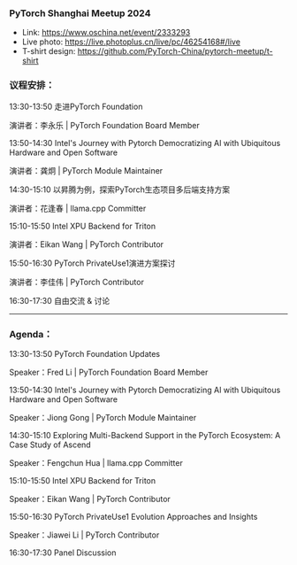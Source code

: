 ### PyTorch Shanghai Meetup 2024

- Link: https://www.oschina.net/event/2333293
- Live photo: https://live.photoplus.cn/live/pc/46254168#/live
- T-shirt design: https://github.com/PyTorch-China/pytorch-meetup/t-shirt


### 议程安排：

13:30-13:50   走进PyTorch Foundation

演讲者：李永乐 | PyTorch Foundation Board Member

13:50-14:30 Intel's Journey with Pytorch Democratizing AI with Ubiquitous Hardware and Open Software

演讲者：龚炯 | PyTorch Module Maintainer

14:30-15:10    以昇腾为例，探索PyTorch生态项目多后端支持方案

演讲者：花逢春 | llama.cpp Committer

15:10-15:50 Intel XPU Backend for Triton

演讲者：Eikan Wang | PyTorch Contributor

15:50-16:30    PyTorch PrivateUse1演进方案探讨

演讲者：李佳伟 | PyTorch Contributor

16:30-17:30 自由交流 & 讨论

-----------------------------------------------------------------------

### Agenda：

13:30-13:50   PyTorch Foundation Updates

Speaker：Fred Li | PyTorch Foundation Board Member

13:50-14:30 Intel's Journey with Pytorch Democratizing AI with Ubiquitous Hardware and Open Software

Speaker：Jiong Gong | PyTorch Module Maintainer

14:30-15:10    Exploring Multi-Backend Support in the PyTorch Ecosystem: A Case Study of Ascend

Speaker：Fengchun Hua | llama.cpp Committer

15:10-15:50 Intel XPU Backend for Triton

Speaker：Eikan Wang | PyTorch Contributor

15:50-16:30    PyTorch PrivateUse1 Evolution Approaches and Insights

Speaker：Jiawei Li | PyTorch Contributor

16:30-17:30 Panel Discussion
